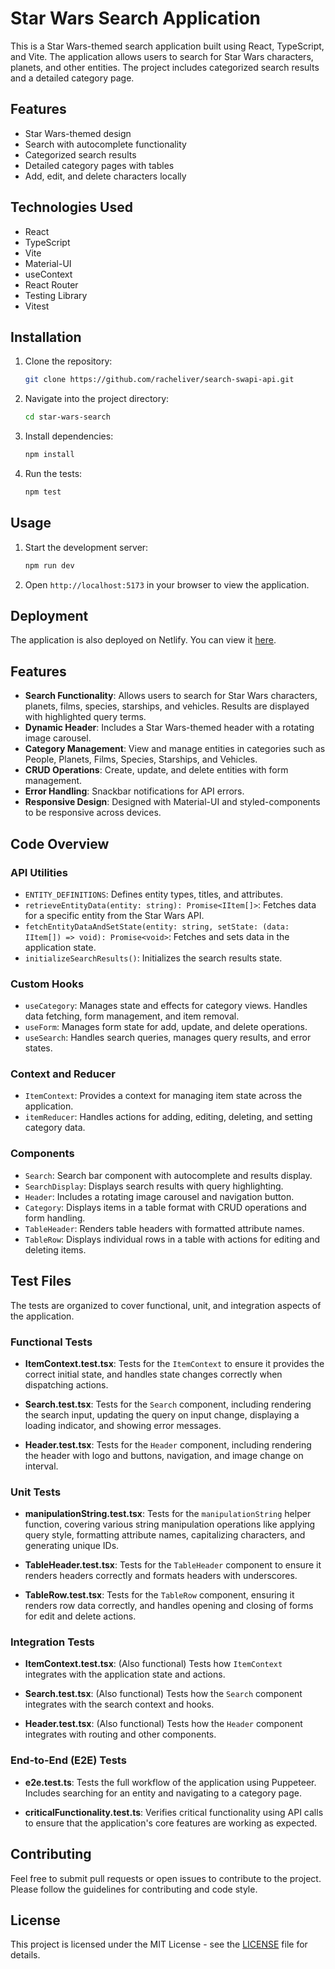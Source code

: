 # Star Wars Search Application

This is a Star Wars-themed search application built using React, TypeScript, and Vite. The application allows users to search for Star Wars characters, planets, and other entities. The project includes categorized search results and a detailed category page.

## Features

- Star Wars-themed design
- Search with autocomplete functionality
- Categorized search results
- Detailed category pages with tables
- Add, edit, and delete characters locally

## Technologies Used

- React
- TypeScript
- Vite
- Material-UI
- useContext
- React Router
- Testing Library
- Vitest

## Installation
1. Clone the repository:
    ```bash
    git clone https://github.com/racheliver/search-swapi-api.git
    ```
2. Navigate into the project directory:
    ```bash
    cd star-wars-search
    ```
3. Install dependencies:
    ```bash
    npm install
    ```
4. Run the tests:
    ```bash
    npm test
    ```

## Usage
1. Start the development server:
    ```bash
    npm run dev
    ```
2. Open `http://localhost:5173` in your browser to view the application.

## Deployment

The application is also deployed on Netlify. You can view it [here](https://grand-longma-4be434.netlify.app/).

## Features
- **Search Functionality**: Allows users to search for Star Wars characters, planets, films, species, starships, and vehicles. Results are displayed with highlighted query terms.
- **Dynamic Header**: Includes a Star Wars-themed header with a rotating image carousel.
- **Category Management**: View and manage entities in categories such as People, Planets, Films, Species, Starships, and Vehicles.
- **CRUD Operations**: Create, update, and delete entities with form management.
- **Error Handling**: Snackbar notifications for API errors.
- **Responsive Design**: Designed with Material-UI and styled-components to be responsive across devices.

## Code Overview

### API Utilities
- `ENTITY_DEFINITIONS`: Defines entity types, titles, and attributes.
- `retrieveEntityData(entity: string): Promise<IItem[]>`: Fetches data for a specific entity from the Star Wars API.
- `fetchEntityDataAndSetState(entity: string, setState: (data: IItem[]) => void): Promise<void>`: Fetches and sets data in the application state.
- `initializeSearchResults()`: Initializes the search results state.

### Custom Hooks
- `useCategory`: Manages state and effects for category views. Handles data fetching, form management, and item removal.
- `useForm`: Manages form state for add, update, and delete operations.
- `useSearch`: Handles search queries, manages query results, and error states.

### Context and Reducer
- `ItemContext`: Provides a context for managing item state across the application.
- `itemReducer`: Handles actions for adding, editing, deleting, and setting category data.

### Components
- `Search`: Search bar component with autocomplete and results display.
- `SearchDisplay`: Displays search results with query highlighting.
- `Header`: Includes a rotating image carousel and navigation button.
- `Category`: Displays items in a table format with CRUD operations and form handling.
- `TableHeader`: Renders table headers with formatted attribute names.
- `TableRow`: Displays individual rows in a table with actions for editing and deleting items.

## Test Files

The tests are organized to cover functional, unit, and integration aspects of the application.

### Functional Tests

- **ItemContext.test.tsx**: Tests for the `ItemContext` to ensure it provides the correct initial state, and handles state changes correctly when dispatching actions.

- **Search.test.tsx**: Tests for the `Search` component, including rendering the search input, updating the query on input change, displaying a loading indicator, and showing error messages.

- **Header.test.tsx**: Tests for the `Header` component, including rendering the header with logo and buttons, navigation, and image change on interval.

### Unit Tests

- **manipulationString.test.tsx**: Tests for the `manipulationString` helper function, covering various string manipulation operations like applying query style, formatting attribute names, capitalizing characters, and generating unique IDs.

- **TableHeader.test.tsx**: Tests for the `TableHeader` component to ensure it renders headers correctly and formats headers with underscores.

- **TableRow.test.tsx**: Tests for the `TableRow` component, ensuring it renders row data correctly, and handles opening and closing of forms for edit and delete actions.

### Integration Tests

- **ItemContext.test.tsx**: (Also functional) Tests how `ItemContext` integrates with the application state and actions.

- **Search.test.tsx**: (Also functional) Tests how the `Search` component integrates with the search context and hooks.

- **Header.test.tsx**: (Also functional) Tests how the `Header` component integrates with routing and other components.


### End-to-End (E2E) Tests

- **e2e.test.ts**: Tests the full workflow of the application using Puppeteer. Includes searching for an entity and navigating to a category page.

- **criticalFunctionality.test.ts**: Verifies critical functionality using API calls to ensure that the application's core features are working as expected.



## Contributing
Feel free to submit pull requests or open issues to contribute to the project. Please follow the guidelines for contributing and code style.

## License
This project is licensed under the MIT License - see the [LICENSE](LICENSE) file for details.



